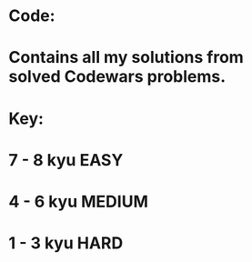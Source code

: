 # Code:
# Contains all my solutions from solved Codewars problems.
# Key:
#
# 7 - 8 kyu   EASY
# 4 - 6 kyu   MEDIUM
# 1 - 3 kyu   HARD
#
#
#